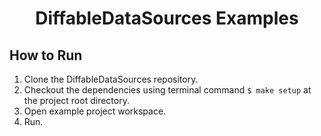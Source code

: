 <H1 align="center">
DiffableDataSources Examples
</H1>

## How to Run

1. Clone the DiffableDataSources repository.
1. Checkout the dependencies using terminal command `$ make setup` at the project root directory.
1. Open example project workspace.
1. Run.